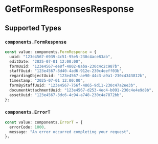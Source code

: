 # GetFormResponsesResponse


## Supported Types

### `components.FormResponse`

```typescript
const value: components.FormResponse = {
  uuid: "123e4567-6939-4c51-95e5-230c4ace83ab",
  editDate: "2025-07-01 12:00:00",
  formUuid: "123e4567-ee8f-4802-8aba-230c4c2c987b",
  staffUuid: "123e4567-8d40-4ad6-912e-230c4eeff03b",
  regardingObjectUuid: "123e4567-ae90-44c3-a9a1-230c4343812b",
  timestamp: "2025-07-01 12:00:00",
  formByStaffUuid: "123e4567-756f-4865-9d11-230c47a2ee3b",
  documentAttachmentUuid: "123e4567-d253-4ec4-b091-230c4e4e9d8b",
  assetUuid: "123e4567-3dc6-4c94-a748-230c4a7872bb",
};
```

### `components.ErrorT`

```typescript
const value: components.ErrorT = {
  errorCode: 1000,
  message: "An error occurred completing your request",
};
```

